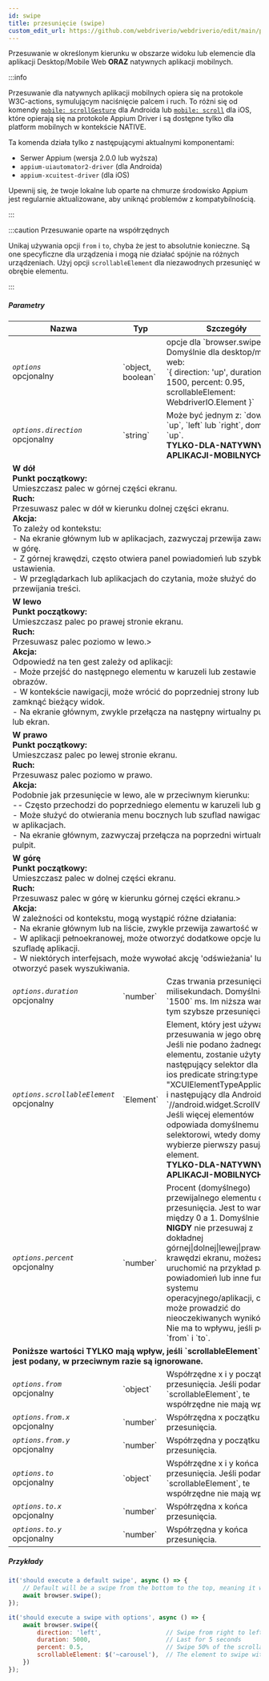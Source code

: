 ```yaml
---
id: swipe
title: przesunięcie (swipe)
custom_edit_url: https://github.com/webdriverio/webdriverio/edit/main/packages/webdriverio/src/commands/mobile/swipe.ts
---
```


Przesuwanie w określonym kierunku w obszarze widoku lub elemencie dla aplikacji Desktop/Mobile Web <strong>ORAZ</strong> natywnych aplikacji mobilnych.

:::info

Przesuwanie dla natywnych aplikacji mobilnych opiera się na protokole W3C-actions, symulującym naciśnięcie palcem i ruch.
To różni się od komendy [`mobile: scrollGesture`](https://github.com/appium/appium-uiautomator2-driver/blob/master/docs/android-mobile-gestures.md#mobile-scrollgesture) dla Androida
lub [`mobile: scroll`](https://appium.github.io/appium-xcuitest-driver/latest/reference/execute-methods/#mobile-scroll) dla iOS, które opierają się na protokole Appium Driver i są
dostępne tylko dla platform mobilnych w kontekście NATIVE.

Ta komenda działa tylko z następującymi aktualnymi komponentami:
 - Serwer Appium (wersja 2.0.0 lub wyższa)
 - `appium-uiautomator2-driver` (dla Androida)
 - `appium-xcuitest-driver` (dla iOS)

Upewnij się, że twoje lokalne lub oparte na chmurze środowisko Appium jest regularnie aktualizowane, aby uniknąć problemów z kompatybilnością.

:::

:::caution Przesuwanie oparte na współrzędnych

Unikaj używania opcji `from` i `to`, chyba że jest to absolutnie konieczne. Są one specyficzne dla urządzenia i mogą nie działać spójnie na różnych urządzeniach.
Użyj opcji `scrollableElement` dla niezawodnych przesunięć w obrębie elementu.

:::

##### Parametry

<table>
  <thead>
    <tr>
      <th>Nazwa</th><th>Typ</th><th>Szczegóły</th>
    </tr>
  </thead>
  <tbody>
    <tr>
      <td><code><var>options</var></code><br /><span className="label labelWarning">opcjonalny</span></td>
      <td>`object, boolean`</td>
      <td>opcje dla `browser.swipe()`. Domyślnie dla desktop/mobile web: <br/> `{ direction: 'up', duration: 1500, percent: 0.95, scrollableElement: WebdriverIO.Element }`</td>
    </tr>
    <tr>
      <td><code><var>options.direction</var></code><br /><span className="label labelWarning">opcjonalny</span></td>
      <td>`string`</td>
      <td>Może być jednym z: `down`, `up`, `left` lub `right`, domyślnie `up`. <br /><strong>TYLKO-DLA-NATYWNYCH-APLIKACJI-MOBILNYCH</strong></td>
    </tr>
    <tr>
                      <td colspan="3"><strong>W dół</strong><br /><strong>Punkt początkowy:</strong><br/>Umieszczasz palec w górnej części ekranu.<br/><strong>Ruch:</strong><br/>Przesuwasz palec w dół w kierunku dolnej części ekranu.<br/><strong>Akcja:</strong><br/>To zależy od kontekstu:<br />- Na ekranie głównym lub w aplikacjach, zazwyczaj przewija zawartość w górę.<br />- Z górnej krawędzi, często otwiera panel powiadomień lub szybkie ustawienia.<br />- W przeglądarkach lub aplikacjach do czytania, może służyć do przewijania treści.</td>
            </tr>
    <tr>
                      <td colspan="3"><strong>W lewo</strong><br /><strong>Punkt początkowy:</strong><br/>Umieszczasz palec po prawej stronie ekranu.<br/><strong>Ruch:</strong><br/>Przesuwasz palec poziomo w lewo.><br/><strong>Akcja:</strong><br/>Odpowiedź na ten gest zależy od aplikacji:<br />- Może przejść do następnego elementu w karuzeli lub zestawie obrazów.<br />- W kontekście nawigacji, może wrócić do poprzedniej strony lub zamknąć bieżący widok.<br />- Na ekranie głównym, zwykle przełącza na następny wirtualny pulpit lub ekran.</td>
            </tr>
    <tr>
                      <td colspan="3"><strong>W prawo</strong><br /><strong>Punkt początkowy:</strong><br/>Umieszczasz palec po lewej stronie ekranu.<br/><strong>Ruch:</strong><br/>Przesuwasz palec poziomo w prawo.<br/><strong>Akcja:</strong><br/>Podobnie jak przesunięcie w lewo, ale w przeciwnym kierunku:<br />-- Często przechodzi do poprzedniego elementu w karuzeli lub galerii.<br />- Może służyć do otwierania menu bocznych lub szuflad nawigacyjnych w aplikacjach.<br />- Na ekranie głównym, zazwyczaj przełącza na poprzedni wirtualny pulpit.</td>
            </tr>
    <tr>
                      <td colspan="3"><strong>W górę</strong><br /><strong>Punkt początkowy:</strong><br/>Umieszczasz palec w dolnej części ekranu.<br/><strong>Ruch:</strong><br/>Przesuwasz palec w górę w kierunku górnej części ekranu.><br/><strong>Akcja:</strong><br/>W zależności od kontekstu, mogą wystąpić różne działania:<br />- Na ekranie głównym lub na liście, zwykle przewija zawartość w dół.<br />- W aplikacji pełnoekranowej, może otworzyć dodatkowe opcje lub szufladę aplikacji.<br />- W niektórych interfejsach, może wywołać akcję 'odświeżania' lub otworzyć pasek wyszukiwania.</td>
            </tr>
    <tr>
      <td><code><var>options.duration</var></code><br /><span className="label labelWarning">opcjonalny</span></td>
      <td>`number`</td>
      <td>Czas trwania przesunięcia w milisekundach. Domyślnie `1500` ms. Im niższa wartość, tym szybsze przesunięcie.</td>
    </tr>
    <tr>
      <td><code><var>options.scrollableElement</var></code><br /><span className="label labelWarning">opcjonalny</span></td>
      <td>`Element`</td>
      <td>Element, który jest używany do przesuwania w jego obrębie. Jeśli nie podano żadnego elementu, zostanie użyty następujący selektor dla iOS `-ios predicate string:type == "XCUIElementTypeApplication"` i następujący dla Androida `//android.widget.ScrollView'`. Jeśli więcej elementów odpowiada domyślnemu selektorowi, wtedy domyślnie wybierze pierwszy pasujący element. <br /> <strong>TYLKO-DLA-NATYWNYCH-APLIKACJI-MOBILNYCH</strong></td>
    </tr>
    <tr>
      <td><code><var>options.percent</var></code><br /><span className="label labelWarning">opcjonalny</span></td>
      <td>`number`</td>
      <td>Procent (domyślnego) przewijalnego elementu do przesunięcia. Jest to wartość między 0 a 1. Domyślnie `0.95`.<br /><strong>NIGDY</strong> nie przesuwaj z dokładnej górnej|dolnej|lewej|prawej krawędzi ekranu, możesz uruchomić na przykład pasek powiadomień lub inne funkcje systemu operacyjnego/aplikacji, co może prowadzić do nieoczekiwanych wyników.<br />Nie ma to wpływu, jeśli podano `from` i `to`.</td>
    </tr>
    <tr>
              <td colspan="3"><strong>Poniższe wartości <strong>TYLKO</strong> mają wpływ, jeśli `scrollableElement` <strong>NIE</strong> jest podany, w przeciwnym razie są ignorowane.</strong></td>
            </tr>
    <tr>
      <td><code><var>options.from</var></code><br /><span className="label labelWarning">opcjonalny</span></td>
      <td>`object`</td>
      <td>Współrzędne x i y początku przesunięcia. Jeśli podano `scrollableElement`, te współrzędne nie mają wpływu.</td>
    </tr>
    <tr>
      <td><code><var>options.from.x</var></code><br /><span className="label labelWarning">opcjonalny</span></td>
      <td>`number`</td>
      <td>Współrzędna x początku przesunięcia.</td>
    </tr>
    <tr>
      <td><code><var>options.from.y</var></code><br /><span className="label labelWarning">opcjonalny</span></td>
      <td>`number`</td>
      <td>Współrzędna y początku przesunięcia.</td>
    </tr>
    <tr>
      <td><code><var>options.to</var></code><br /><span className="label labelWarning">opcjonalny</span></td>
      <td>`object`</td>
      <td>Współrzędne x i y końca przesunięcia. Jeśli podano `scrollableElement`, te współrzędne nie mają wpływu.</td>
    </tr>
    <tr>
      <td><code><var>options.to.x</var></code><br /><span className="label labelWarning">opcjonalny</span></td>
      <td>`number`</td>
      <td>Współrzędna x końca przesunięcia.</td>
    </tr>
    <tr>
      <td><code><var>options.to.y</var></code><br /><span className="label labelWarning">opcjonalny</span></td>
      <td>`number`</td>
      <td>Współrzędna y końca przesunięcia.</td>
    </tr>
  </tbody>
</table>

##### Przykłady

```js title="swipe.js"
it('should execute a default swipe', async () => {
    // Default will be a swipe from the bottom to the top, meaning it will swipe UP
    await browser.swipe();
});

```

```js title="swipe.with.options.js"
it('should execute a swipe with options', async () => {
    await browser.swipe({
        direction: 'left',                  // Swipe from right to left
        duration: 5000,                     // Last for 5 seconds
        percent: 0.5,                       // Swipe 50% of the scrollableElement
        scrollableElement: $('~carousel'),  // The element to swipe within
    })
});
```